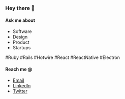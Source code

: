 ### Hey there 👋

#### Ask me about
* Software
* Design
* Product
* Startups

#Ruby #Rails #Hotwire #React #ReactNative #Electron

#### Reach me @
* [Email](mailto://ivobenedito@gmail.com)
* [LinkedIn](https://www.linkedin.com/in/ivobenedito/)
* [Twitter](https://twitter.com/ivobenedito)
